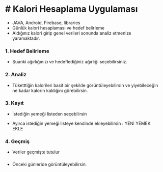 # # Kalori Hesaplama Uygulaması

- JAVA, Android, Firebase, libraries
- Günlük kalori hesaplaması ve hedef belirleme
- Aldığınız kalori girip genel verileri sonunda analiz etmenize yaramaktadır.



### 1. Hedef Belirleme

- Şuanki ağırlığınızı ve hedeflediğiniz ağırlığı seçebilirsiniz.



### 2. Analiz

- Tüketttiğin kalorileri basit bir şekilde görüntüleyebilirsin ve yiyebileceğin ne kadar kalorin kaldığını görebilirsin.





### 3. Kayıt

- İstediğin yemeği listeden seçebilirsin



- Ayırca istediğin yemeği listeye kendinde ekleyebilirsin : YENİ YEMEK EKLE





### 4. Geçmiş

- Veriler geçmişte tutulur


### 

- Önceki günleride görüntüleyebilirsin.
